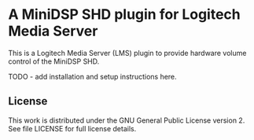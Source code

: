 # A MiniDSP SHD plugin for Logitech Media Server #

This is a Logitech Media Server (LMS) plugin to provide
hardware volume control of the MiniDSP SHD.

TODO - add installation and setup instructions here.

## License ##

This work is distributed under the GNU General Public License version 2. See file LICENSE for
full license details.
